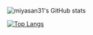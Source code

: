 <!-- <a target="_blank" rel="noopener noreferrer" href="https://camo.githubusercontent.com/bb70c56eb18e770745fc248b671f13085aae3e67830d67d94b0bdc7bbc2fa849/68747470733a2f2f6b6f6d617265762e636f6d2f67687076632f3f757365726e616d653d636f6e6e696530393134266c6162656c3d50726f66696c65253230766965777326636f6c6f723d306537356236267374796c653d666c6174"><img src="https://camo.githubusercontent.com/bb70c56eb18e770745fc248b671f13085aae3e67830d67d94b0bdc7bbc2fa849/68747470733a2f2f6b6f6d617265762e636f6d2f67687076632f3f757365726e616d653d636f6e6e696530393134266c6162656c3d50726f66696c65253230766965777326636f6c6f723d306537356236267374796c653d666c6174" alt="miyasan31" data-canonical-src="https://komarev.com/ghpvc/?username=miyasan31&amp;label=Profile%20views&amp;color=0e75b6&amp;style=flat" style="max-width: 100%;"></a>
 -->

![miyasan31's GitHub stats](https://github-readme-stats.vercel.app/api?username=miyasan31&hide_title=true&count_private=true&theme=nightowl&show_icons=true")

[![Top Langs](https://github-readme-stats.vercel.app/api/top-langs/?username=miyasan31&hide_title=true&layout=compact&hide=html,CSS,Objective-C,Dockerfile,Ruby,Starlark,Shell&theme=nightowl)](https://github.com/anuraghazra/github-readme-stats)

<!-- **Language**  
![JavaScript](https://img.shields.io/badge/JavaScript-021627?style=for-the-badge&logo=javascript&logoColor=F7DF1E)
![TypeScript](https://img.shields.io/badge/TypeScript-021627?style=for-the-badge&logo=typescript&logoColor=007ACC)
![Java](https://img.shields.io/badge/Java-021627?style=for-the-badge&logo=java&logoColor=red)
![GraphQl](https://img.shields.io/badge/GraphQl-021627?style=for-the-badge&logo=graphql&logoColor=E10098)

**Mobile**  
![React_Native](https://img.shields.io/badge/React_Native-021627?style=for-the-badge&logo=react&logoColor=61DAFB)
![Expo](https://img.shields.io/badge/Expo-021627?style=for-the-badge&logo=expo&logoColor=white)  
![Android](https://img.shields.io/badge/Android_Java-021627?style=for-the-badge&logo=android&logoColor=3DDC84)

**Frontend**  
![React](https://img.shields.io/badge/React-021627?style=for-the-badge&logo=react&logoColor=61DAFB)
![Nextjs](https://img.shields.io/badge/Nextjs-021627?style=for-the-badge&logo=nextdotjs&logoColor=white)  
![Svelte](https://img.shields.io/badge/Svelte-021627?style=for-the-badge&logo=svelte&logoColor=FF3E00)
![Svelte_Kit](https://img.shields.io/badge/Svelte_Kit-021627?style=for-the-badge&logo=svelte&logoColor=A2A2A2)

**Backend**  
![Express](https://img.shields.io/badge/Express-021627?style=for-the-badge&logo=express&logoColor=white)
![Fastify](https://img.shields.io/badge/Fastify-021627?style=for-the-badge&logo=fastify&logoColor=white)
![Nestjs](https://img.shields.io/badge/Nestjs-021627?style=for-the-badge&logo=nestjs&logoColor=E0234E)

**Database**  
![Supabase](https://img.shields.io/badge/Supabase-021627?style=for-the-badge&logo=supabase&logoColor=24B47E)
![Firebase](https://img.shields.io/badge/firebase-021627?style=for-the-badge&logo=firebase&logoColor=ffca28)
![MongoDB](https://img.shields.io/badge/MongoDB-021627?style=for-the-badge&logo=mongodb&logoColor=13AA52)  
![MySQL](https://img.shields.io/badge/MySQL-021627?style=for-the-badge&logo=mysql&logoColor=005C84)
![PostgreSQL](https://img.shields.io/badge/PostgreSQL-021627?style=for-the-badge&logo=postgresql&logoColor=316192)

**Infrastructure**  
![404](https://img.shields.io/badge/404_NOT_FOUND-red?style=for-the-badge)

**Ecosystem**  
![Prisma](https://img.shields.io/badge/Prisma-021627?style=for-the-badge&logo=Prisma&logoColor=white)
![Sequelize](https://img.shields.io/badge/Sequelize-021627?style=for-the-badge&logo=Sequelize&logoColor=52B0E7)  
![Socket](https://img.shields.io/badge/Socket.io-021627?&style=for-the-badge&logo=Socket.io&logoColor=white)
![Apollo](https://img.shields.io/badge/Apollo-021627?&style=for-the-badge&logo=Apollo%20GraphQL&logoColor=311C87)  
![Babel](https://img.shields.io/badge/Babel-021627?style=for-the-badge&logo=babel&logoColor=F9DC3E)
![eslint](https://img.shields.io/badge/eslint-021627?style=for-the-badge&logo=eslint&logoColor=3A33D1)
![prettier](https://img.shields.io/badge/prettier-021627?style=for-the-badge&logo=prettier&logoColor=F7BA3E)

**Tool**  
![Docker](https://img.shields.io/badge/Docker-021627?style=for-the-badge&logo=docker&logoColor=2CA5E0)
![Notion](https://img.shields.io/badge/Notion-021627?style=for-the-badge&logo=notion&logoColor=white) -->

